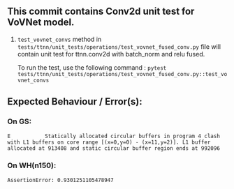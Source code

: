 ## This commit contains Conv2d unit test for VoVNet model.

1. `test_vovnet_convs` method in `tests/ttnn/unit_tests/operations/test_vovnet_fused_conv.py` file will contain unit test for ttnn.conv2d with batch_norm and relu fused.

    To run the test, use the following command : `pytest tests/ttnn/unit_tests/operations/test_vovnet_fused_conv.py::test_vovnet_convs`

## Expected Behaviour / Error(s):

### On GS:

`E           Statically allocated circular buffers in program 4 clash with L1 buffers on core range [(x=0,y=0) - (x=11,y=2)]. L1 buffer allocated at 913408 and static circular buffer region ends at 992096`

### On WH(n150):

`AssertionError: 0.9301251105478947`
